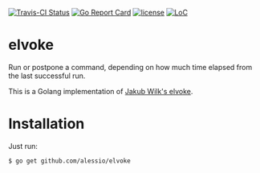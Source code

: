 [![Travis-CI Status](https://api.travis-ci.org/alessio/elvoke.png?branch=master)](http://travis-ci.org/#!/alessio/elvoke)
[![Go Report Card](https://goreportcard.com/badge/github.com/alessio/elvoke)](https://goreportcard.com/report/github.com/alessio/elvoke)
[![license](https://img.shields.io/github/license/alessio/elvoke.svg)](https://github.com/alessio/elvoke/blob/master/LICENSE)
[![LoC](https://tokei.rs/b1/github/alessio/elvoke)](https://github.com/alessio/elvoke)

# elvoke

Run or postpone a command, depending on how much time elapsed from the last successful run.

This is a Golang implementation of [Jakub Wilk's elvoke](https://github.com/jwilk/elvoke).

# Installation

Just run:

```
$ go get github.com/alessio/elvoke
```

